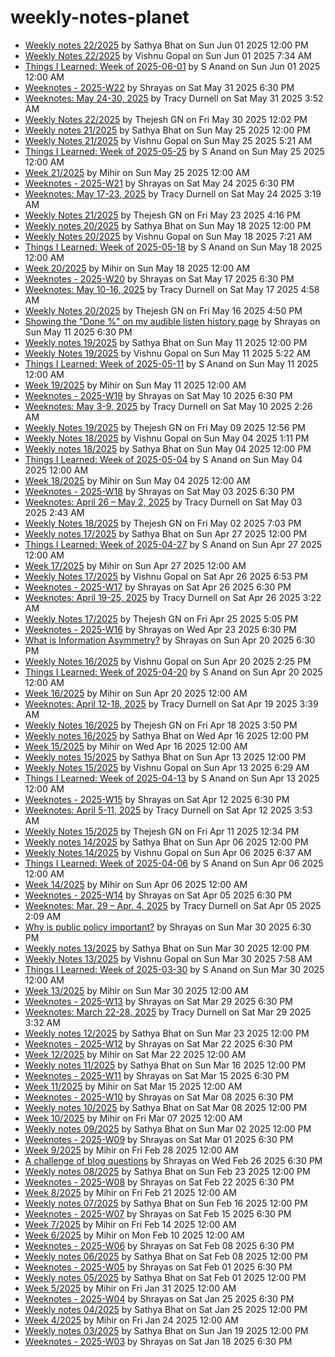 # weekly-notes-planet
<!-- BLOG-POST-LIST:START -->
- [Weekly notes 22/2025](https://sathyabh.at/weekly-notes-22-2025/) by Sathya Bhat on Sun Jun 01 2025 12:00 PM
- [Weekly Notes 22/2025](https://vishnugopal.com/2025/06/01/weekly-notes-22-2025/) by Vishnu Gopal on Sun Jun 01 2025 7:34 AM
- [Things I Learned: Week of 2025-06-01](https://til.s-anand.net/2025-06-01.html) by S Anand on Sun Jun 01 2025 12:00 AM
- [Weeknotes - 2025-W22](https://shrayas.com/weeknotes-2025-w22) by Shrayas on Sat May 31 2025 6:30 PM
- [Weeknotes: May 24-30, 2025](https://tracydurnell.com/2025/05/30/weeknotes-may-24-30-2025/) by Tracy Durnell on Sat May 31 2025 3:52 AM
- [Weekly Notes 22/2025](https://thejeshgn.com/2025/05/30/weekly-notes-22-2025/) by Thejesh GN on Fri May 30 2025 12:02 PM
- [Weekly notes 21/2025](https://sathyabh.at/weekly-notes-21-2025/) by Sathya Bhat on Sun May 25 2025 12:00 PM
- [Weekly Notes 21/2025](https://vishnugopal.com/2025/05/25/weekly-notes-21-2025/) by Vishnu Gopal on Sun May 25 2025 5:21 AM
- [Things I Learned: Week of 2025-05-25](https://til.s-anand.net/2025-05-25.html) by S Anand on Sun May 25 2025 12:00 AM
- [Week 21/2025](https://learningwala.in/blog/week-21-2025/) by Mihir on Sun May 25 2025 12:00 AM
- [Weeknotes - 2025-W21](https://shrayas.com/weeknotes-2025-w21) by Shrayas on Sat May 24 2025 6:30 PM
- [Weeknotes: May 17-23, 2025](https://tracydurnell.com/2025/05/23/weeknotes-may-17-23-2025/) by Tracy Durnell on Sat May 24 2025 3:19 AM
- [Weekly Notes 21/2025](https://thejeshgn.com/2025/05/23/weekly-notes-21-2025/) by Thejesh GN on Fri May 23 2025 4:16 PM
- [Weekly notes 20/2025](https://sathyabh.at/weekly-notes-20-2025/) by Sathya Bhat on Sun May 18 2025 12:00 PM
- [Weekly Notes 20/2025](https://vishnugopal.com/2025/05/18/weekly-notes-20-2025/) by Vishnu Gopal on Sun May 18 2025 7:21 AM
- [Things I Learned: Week of 2025-05-18](https://til.s-anand.net/2025-05-18.html) by S Anand on Sun May 18 2025 12:00 AM
- [Week 20/2025](https://learningwala.in/blog/week-20-2025/) by Mihir on Sun May 18 2025 12:00 AM
- [Weeknotes - 2025-W20](https://shrayas.com/weeknotes-2025-w20) by Shrayas on Sat May 17 2025 6:30 PM
- [Weeknotes: May 10-16, 2025](https://tracydurnell.com/2025/05/16/weeknotes-may-10-16-2025/) by Tracy Durnell on Sat May 17 2025 4:58 AM
- [Weekly Notes 20/2025](https://thejeshgn.com/2025/05/16/weekly-notes-20-2025/) by Thejesh GN on Fri May 16 2025 4:50 PM
- [Showing the &quot;Done %&quot; on my audible listen history page](https://shrayas.com/showing-the-done-percent-on-my-audible-listen-history-page) by Shrayas on Sun May 11 2025 6:30 PM
- [Weekly notes 19/2025](https://sathyabh.at/weekly-notes-19-2025/) by Sathya Bhat on Sun May 11 2025 12:00 PM
- [Weekly Notes 19/2025](https://vishnugopal.com/2025/05/11/weekly-notes-19-2025/) by Vishnu Gopal on Sun May 11 2025 5:22 AM
- [Things I Learned: Week of 2025-05-11](https://til.s-anand.net/2025-05-11.html) by S Anand on Sun May 11 2025 12:00 AM
- [Week 19/2025](https://learningwala.in/blog/week-19-2025/) by Mihir on Sun May 11 2025 12:00 AM
- [Weeknotes - 2025-W19](https://shrayas.com/weeknotes-2025-w19) by Shrayas on Sat May 10 2025 6:30 PM
- [Weeknotes: May 3-9, 2025](https://tracydurnell.com/2025/05/09/weeknotes-may-3-9-2025/) by Tracy Durnell on Sat May 10 2025 2:26 AM
- [Weekly Notes 19/2025](https://thejeshgn.com/2025/05/09/weekly-notes-19-2025/) by Thejesh GN on Fri May 09 2025 12:56 PM
- [Weekly Notes 18/2025](https://vishnugopal.com/2025/05/04/weekly-notes-18-2025/) by Vishnu Gopal on Sun May 04 2025 1:11 PM
- [Weekly notes 18/2025](https://sathyabh.at/weekly-notes-18-2025/) by Sathya Bhat on Sun May 04 2025 12:00 PM
- [Things I Learned: Week of 2025-05-04](https://til.s-anand.net/2025-05-04.html) by S Anand on Sun May 04 2025 12:00 AM
- [Week 18/2025](https://learningwala.in/blog/week-18-2025/) by Mihir on Sun May 04 2025 12:00 AM
- [Weeknotes - 2025-W18](https://shrayas.com/weeknotes-2025-w18) by Shrayas on Sat May 03 2025 6:30 PM
- [Weeknotes: April 26 – May 2, 2025](https://tracydurnell.com/2025/05/02/weeknotes-april-26-may-2-2025/) by Tracy Durnell on Sat May 03 2025 2:43 AM
- [Weekly Notes 18/2025](https://thejeshgn.com/2025/05/03/weekly-notes-18-2025/) by Thejesh GN on Fri May 02 2025 7:03 PM
- [Weekly notes 17/2025](https://sathyabh.at/weekly-notes-17-2025/) by Sathya Bhat on Sun Apr 27 2025 12:00 PM
- [Things I Learned: Week of 2025-04-27](https://til.s-anand.net/2025-04-27.html) by S Anand on Sun Apr 27 2025 12:00 AM
- [Week 17/2025](https://learningwala.in/blog/week-17-2025/) by Mihir on Sun Apr 27 2025 12:00 AM
- [Weekly Notes 17/2025](https://vishnugopal.com/2025/04/27/weekly-notes-17-2025/) by Vishnu Gopal on Sat Apr 26 2025 6:53 PM
- [Weeknotes - 2025-W17](https://shrayas.com/weeknotes-2025-w17) by Shrayas on Sat Apr 26 2025 6:30 PM
- [Weeknotes: April 19-25, 2025](https://tracydurnell.com/2025/04/25/weeknotes-april-19-25-2025/) by Tracy Durnell on Sat Apr 26 2025 3:22 AM
- [Weekly Notes 17/2025](https://thejeshgn.com/2025/04/25/weekly-notes-17-2025/) by Thejesh GN on Fri Apr 25 2025 5:05 PM
- [Weeknotes - 2025-W16](https://shrayas.com/weeknotes-2025-w16) by Shrayas on Wed Apr 23 2025 6:30 PM
- [What is Information Asymmetry?](https://shrayas.com/what-is-information-asymmetry) by Shrayas on Sun Apr 20 2025 6:30 PM
- [Weekly Notes 16/2025](https://vishnugopal.com/2025/04/20/weekly-notes-16-2025/) by Vishnu Gopal on Sun Apr 20 2025 2:25 PM
- [Things I Learned: Week of 2025-04-20](https://til.s-anand.net/2025-04-20.html) by S Anand on Sun Apr 20 2025 12:00 AM
- [Week 16/2025](https://learningwala.in/blog/week-16-2025/) by Mihir on Sun Apr 20 2025 12:00 AM
- [Weeknotes: April 12-18, 2025](https://tracydurnell.com/2025/04/18/weeknotes-april-12-18-2025/) by Tracy Durnell on Sat Apr 19 2025 3:39 AM
- [Weekly Notes 16/2025](https://thejeshgn.com/2025/04/18/weekly-notes-16-2025/) by Thejesh GN on Fri Apr 18 2025 3:50 PM
- [Weekly notes 16/2025](https://sathyabh.at/weekly-notes-16-2025/) by Sathya Bhat on Wed Apr 16 2025 12:00 PM
- [Week 15/2025](https://learningwala.in/blog/week-15-2025/) by Mihir on Wed Apr 16 2025 12:00 AM
- [Weekly notes 15/2025](https://sathyabh.at/weekly-notes-15-2025/) by Sathya Bhat on Sun Apr 13 2025 12:00 PM
- [Weekly Notes 15/2025](https://vishnugopal.com/2025/04/13/weekly-notes-15-2025/) by Vishnu Gopal on Sun Apr 13 2025 6:29 AM
- [Things I Learned: Week of 2025-04-13](https://til.s-anand.net/2025-04-13.html) by S Anand on Sun Apr 13 2025 12:00 AM
- [Weeknotes - 2025-W15](https://shrayas.com/weeknotes-2025-w15) by Shrayas on Sat Apr 12 2025 6:30 PM
- [Weeknotes: April 5-11, 2025](https://tracydurnell.com/2025/04/11/weeknotes-april-5-11-2025/) by Tracy Durnell on Sat Apr 12 2025 3:53 AM
- [Weekly Notes 15/2025](https://thejeshgn.com/2025/04/11/weekly-notes-15-2025/) by Thejesh GN on Fri Apr 11 2025 12:34 PM
- [Weekly notes 14/2025](https://sathyabh.at/weekly-notes-14-2025/) by Sathya Bhat on Sun Apr 06 2025 12:00 PM
- [Weekly Notes 14/2025](https://vishnugopal.com/2025/04/06/weekly-notes-14-2025/) by Vishnu Gopal on Sun Apr 06 2025 6:37 AM
- [Things I Learned: Week of 2025-04-06](https://til.s-anand.net/2025-04-06.html) by S Anand on Sun Apr 06 2025 12:00 AM
- [Week 14/2025](https://learningwala.in/blog/week-14-2025/) by Mihir on Sun Apr 06 2025 12:00 AM
- [Weeknotes - 2025-W14](https://shrayas.com/weeknotes-2025-w14) by Shrayas on Sat Apr 05 2025 6:30 PM
- [Weeknotes: Mar. 29 – Apr. 4, 2025](https://tracydurnell.com/2025/04/04/weeknotes-mar-29-apr-4-2025/) by Tracy Durnell on Sat Apr 05 2025 2:09 AM
- [Why is public policy important?](https://shrayas.com/why-is-public-policy-important) by Shrayas on Sun Mar 30 2025 6:30 PM
- [Weekly notes 13/2025](https://sathyabh.at/weekly-notes-13-2025/) by Sathya Bhat on Sun Mar 30 2025 12:00 PM
- [Weekly Notes 13/2025](https://vishnugopal.com/2025/03/30/weekly-notes-13-2025/) by Vishnu Gopal on Sun Mar 30 2025 7:58 AM
- [Things I Learned: Week of 2025-03-30](https://til.s-anand.net/2025-03-30.html) by S Anand on Sun Mar 30 2025 12:00 AM
- [Week 13/2025](https://learningwala.in/blog/week-13-2025/) by Mihir on Sun Mar 30 2025 12:00 AM
- [Weeknotes - 2025-W13](https://shrayas.com/weeknotes-2025-w13) by Shrayas on Sat Mar 29 2025 6:30 PM
- [Weeknotes: March 22-28, 2025](https://tracydurnell.com/2025/03/28/weeknotes-march-22-28-2025/) by Tracy Durnell on Sat Mar 29 2025 3:32 AM
- [Weekly notes 12/2025](https://sathyabh.at/weekly-notes-12-2025/) by Sathya Bhat on Sun Mar 23 2025 12:00 PM
- [Weeknotes - 2025-W12](https://shrayas.com/weeknotes-2025-w12) by Shrayas on Sat Mar 22 2025 6:30 PM
- [Week 12/2025](https://learningwala.in/blog/week-12-2025/) by Mihir on Sat Mar 22 2025 12:00 AM
- [Weekly notes 11/2025](https://sathyabh.at/weekly-notes-11-2025/) by Sathya Bhat on Sun Mar 16 2025 12:00 PM
- [Weeknotes - 2025-W11](https://shrayas.com/weeknotes-2025-w11) by Shrayas on Sat Mar 15 2025 6:30 PM
- [Week 11/2025](https://learningwala.in/blog/week-11-2025/) by Mihir on Sat Mar 15 2025 12:00 AM
- [Weeknotes - 2025-W10](https://shrayas.com/weeknotes-2025-w10) by Shrayas on Sat Mar 08 2025 6:30 PM
- [Weekly notes 10/2025](https://sathyabh.at/weekly-notes-10-2025/) by Sathya Bhat on Sat Mar 08 2025 12:00 PM
- [Week 10/2025](https://learningwala.in/blog/week-10-2025/) by Mihir on Fri Mar 07 2025 12:00 AM
- [Weekly notes 09/2025](https://sathyabh.at/weekly-notes-09-2025/) by Sathya Bhat on Sun Mar 02 2025 12:00 PM
- [Weeknotes - 2025-W09](https://shrayas.com/weeknotes-2025-w09) by Shrayas on Sat Mar 01 2025 6:30 PM
- [Week 9/2025](https://learningwala.in/blog/week-9-2025/) by Mihir on Fri Feb 28 2025 12:00 AM
- [A challenge of blog questions](https://shrayas.com/a-challenge-of-blog-questions) by Shrayas on Wed Feb 26 2025 6:30 PM
- [Weekly notes 08/2025](https://sathyabh.at/weekly-notes-08-2025/) by Sathya Bhat on Sun Feb 23 2025 12:00 PM
- [Weeknotes - 2025-W08](https://shrayas.com/weeknotes-2025-w08) by Shrayas on Sat Feb 22 2025 6:30 PM
- [Week 8/2025](https://learningwala.in/blog/week-8-2025/) by Mihir on Fri Feb 21 2025 12:00 AM
- [Weekly notes 07/2025](https://sathyabh.at/weekly-notes-07-2025/) by Sathya Bhat on Sun Feb 16 2025 12:00 PM
- [Weeknotes - 2025-W07](https://shrayas.com/weeknotes-2025-w07) by Shrayas on Sat Feb 15 2025 6:30 PM
- [Week 7/2025](https://learningwala.in/blog/week-7-2025/) by Mihir on Fri Feb 14 2025 12:00 AM
- [Week 6/2025](https://learningwala.in/blog/week-6-2025/) by Mihir on Mon Feb 10 2025 12:00 AM
- [Weeknotes - 2025-W06](https://shrayas.com/weeknotes-2025-w06) by Shrayas on Sat Feb 08 2025 6:30 PM
- [Weekly notes 06/2025](https://sathyabh.at/weekly-notes-06-2025/) by Sathya Bhat on Sat Feb 08 2025 12:00 PM
- [Weeknotes - 2025-W05](https://shrayas.com/weeknotes-2025-w05) by Shrayas on Sat Feb 01 2025 6:30 PM
- [Weekly notes 05/2025](https://sathyabh.at/weekly-notes-05-2025/) by Sathya Bhat on Sat Feb 01 2025 12:00 PM
- [Week 5/2025](https://learningwala.in/blog/week-5-2025/) by Mihir on Fri Jan 31 2025 12:00 AM
- [Weeknotes - 2025-W04](https://shrayas.com/weeknotes-2025-w04) by Shrayas on Sat Jan 25 2025 6:30 PM
- [Weekly notes 04/2025](https://sathyabh.at/weekly-notes-04-2025/) by Sathya Bhat on Sat Jan 25 2025 12:00 PM
- [Week 4/2025](https://learningwala.in/blog/week-4-2025/) by Mihir on Fri Jan 24 2025 12:00 AM
- [Weekly notes 03/2025](https://sathyabh.at/weekly-notes-03-2025/) by Sathya Bhat on Sun Jan 19 2025 12:00 PM
- [Weeknotes - 2025-W03](https://shrayas.com/weeknotes-2025-w03) by Shrayas on Sat Jan 18 2025 6:30 PM<!-- BLOG-POST-LIST:END -->
